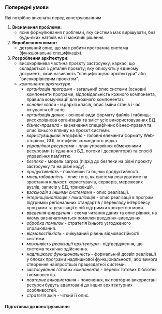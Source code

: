### Попередні умови

Які потрібно виконати перед конструюванням

1. **Визначення проблеми:**
   - ясне формулювання проблеми, яку система має вирішувати, без будь-яких натяків на її можливі рішення.
2. **Виробленням вимог:**
   - детальний опис, що має робити програмна система (функціональна специфікація).
3. **Розроблення архітектури:**
   - високорівнева частина проєкту застосунку, каркас, що складається з деталей проєкту; яку описують у єдиному документі, який називають "специфікацією архітектури" або "високорівневим проєктом".
   - _компоненти архітектури:_
     - _організація програми_ - загальний опис системи (основні компоненти програми, відповідальність кожного компонента, правила комунікації для кожного компонента).
     - _основні класи_ - ієрархія класів, опис зміни станів і час існування об'єктів.
     - _організація даних_ - основні види формату файлів і таблиць; високорівнева організація та зміст усіх використовуваних БД.
     - _бізнес-правила_ - визначення специфічних бізнес-правил та опис їхнього впливу на проєкт системи.
     - _користувацький інтерфейс_ - головні елементи формату Web-сторінок, GUI, інтерфейс командного рядка.
     - _управління ресурсами_ - план управління обмеженими ресурсами (з'єднання з БД, потоки і дескриптори) та спосіб управління пам'яттю.
     - _безпека_ - модель загроз (підхід до безпеки на рівні проєкту застосунку та на рівні коду).
     - _продуктивність_ - показники та оцінки продуктивності.
     - _масштабованість_ - опис того, як система реагуватиме на зростання кількості користувачів, серверів, мережевих вузлів, записів у БД, транзакцій.
     - _взаємодія з іншими системами_ - опис реалізації.
     - _інтернаціоналізація / локалізація_ - опис реалізації в програмі підтримки регіональних стандартів / перекладу інтерфейсу програми та реалізації в ній підтримки конкретної мови.
     - _введення-виведення_ - схема читання даних та опис рівння, на якому визначатимуться помилки введення-виведення.
     - _обробка помилок_ - стратегія їхнього узгодженого опрацювання.
     - _відмовостійкість_ - очікуваний рівень відмовостійкості системи.
     - _можливість реалізації архітектури_ - підтвердження, що система технічно здійсненна.
     - _надлишкова функціональність_ - формальний дозвіл реалізації у блоках програми надлишкової функціональності; або вимога створення найпростішої працездатної системи.
     - _застосування готових компонентів_ - перелік готових бібліотек і компонентів.
     - _повторне використання_ - пояснення, як повторно використані ресурси будуть адаптовані до інших архітектурних особливостей.
     - _стратегія змін_ - чіткий її опис.

#### Підготовка до конструювання
